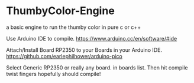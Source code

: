 # ThumbyColor-Engine
a basic engine to run the thumby color in pure c or c++

Use Arduino IDE to compile.
https://www.arduino.cc/en/software/#ide

Attach/Install Board RP2350 to your Boards in your Arduino IDE.
https://github.com/earlephilhower/arduino-pico

Select Generic RP2350 or really any board. in boards list.
Then hit compile twist fingers hopefully should compile!
